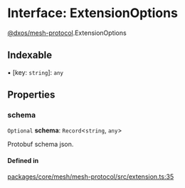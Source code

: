 # Interface: ExtensionOptions

[@dxos/mesh-protocol](../modules/dxos_mesh_protocol.md).ExtensionOptions

## Indexable

▪ [key: `string`]: `any`

## Properties

### schema

 `Optional` **schema**: `Record`<`string`, `any`\>

Protobuf schema json.

#### Defined in

[packages/core/mesh/mesh-protocol/src/extension.ts:35](https://github.com/dxos/dxos/blob/main/packages/core/mesh/mesh-protocol/src/extension.ts#L35)
